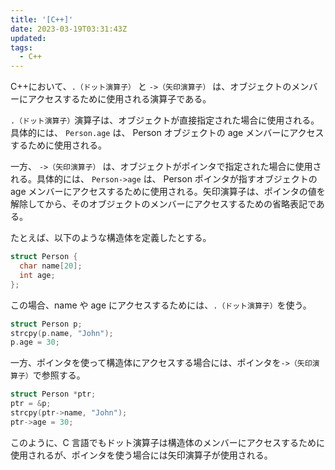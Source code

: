 ```yaml
---
title: '[C++]'
date: 2023-03-19T03:31:43Z
updated:
tags:
  - C++
---
```


<!-- textlint-disable ja-technical-writing/no-doubled-joshi -->

C++において、`.（ドット演算子）` と `->（矢印演算子）` は、オブジェクトのメンバーにアクセスするために使用される演算子である。

`.（ドット演算子）`演算子は、オブジェクトが直接指定された場合に使用される。具体的には、 `Person.age` は、 Person オブジェクトの age メンバーにアクセスするために使用される。

一方、 `->（矢印演算子）` は、オブジェクトがポインタで指定された場合に使用される。具体的には、 `Person->age` は、 Person ポインタが指すオブジェクトの age メンバーにアクセスするために使用される。矢印演算子は、ポインタの値を解除してから、そのオブジェクトのメンバーにアクセスするための省略表記である。

たとえば、以下のような構造体を定義したとする。

```cpp
struct Person {
  char name[20];
  int age;
};
```

この場合、name や age にアクセスするためには、`.（ドット演算子）`を使う。

```cpp
struct Person p;
strcpy(p.name, "John");
p.age = 30;
```

一方、ポインタを使って構造体にアクセスする場合には、ポインタを`->（矢印演算子）`で参照する。

```cpp
struct Person *ptr;
ptr = &p;
strcpy(ptr->name, "John");
ptr->age = 30;
```

このように、C 言語でもドット演算子は構造体のメンバーにアクセスするために使用されるが、ポインタを使う場合には矢印演算子が使用される。
